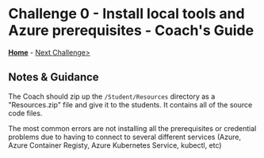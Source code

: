 # Challenge 0 - Install local tools and Azure prerequisites - Coach's Guide

**[Home](./README.md)** - [Next Challenge>](./Solution-01.md)

## Notes & Guidance

The Coach should zip up the `/Student/Resources` directory as a "Resources.zip" file and give it to the students. It contains all of the source code files.

The most common errors are not installing all the prerequisites or credential problems due to having to connect to several different services (Azure, Azure Container Registy, Azure Kubernetes Service, kubectl, etc)